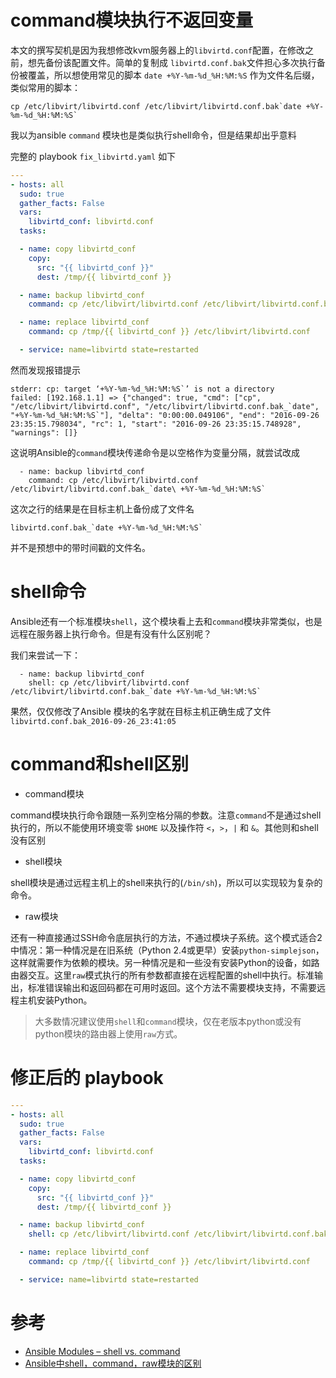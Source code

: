 # command模块执行不返回变量

本文的撰写契机是因为我想修改kvm服务器上的`libvirtd.conf`配置，在修改之前，想先备份该配置文件。简单的复制成 `libvirtd.conf.bak`文件担心多次执行备份被覆盖，所以想使用常见的脚本 `date +%Y-%m-%d_%H:%M:%S` 作为文件名后缀，类似常用的脚本：

```
cp /etc/libvirt/libvirtd.conf /etc/libvirt/libvirtd.conf.bak`date +%Y-%m-%d_%H:%M:%S`
```

我以为ansible `command` 模块也是类似执行shell命令，但是结果却出乎意料

完整的 playbook `fix_libvirtd.yaml` 如下

```yaml
---
- hosts: all
  sudo: true
  gather_facts: False
  vars:
    libvirtd_conf: libvirtd.conf
  tasks:

  - name: copy libvirtd_conf
    copy:
      src: "{{ libvirtd_conf }}"
      dest: /tmp/{{ libvirtd_conf }}

  - name: backup libvirtd_conf
    command: cp /etc/libvirt/libvirtd.conf /etc/libvirt/libvirtd.conf.bak_`date +%Y-%m-%d_%H:%M:%S`

  - name: replace libvirtd_conf
    command: cp /tmp/{{ libvirtd_conf }} /etc/libvirt/libvirtd.conf

  - service: name=libvirtd state=restarted
```

然而发现报错提示

```
stderr: cp: target ‘+%Y-%m-%d_%H:%M:%S`’ is not a directory
failed: [192.168.1.1] => {"changed": true, "cmd": ["cp", "/etc/libvirt/libvirtd.conf", "/etc/libvirt/libvirtd.conf.bak_`date", "+%Y-%m-%d_%H:%M:%S`"], "delta": "0:00:00.049106", "end": "2016-09-26 23:35:15.798034", "rc": 1, "start": "2016-09-26 23:35:15.748928", "warnings": []}
```

这说明Ansible的`command`模块传递命令是以空格作为变量分隔，就尝试改成

```
  - name: backup libvirtd_conf
    command: cp /etc/libvirt/libvirtd.conf /etc/libvirt/libvirtd.conf.bak_`date\ +%Y-%m-%d_%H:%M:%S`
```

这次之行的结果是在目标主机上备份成了文件名

```
libvirtd.conf.bak_`date +%Y-%m-%d_%H:%M:%S`
```

并不是预想中的带时间戳的文件名。

# shell命令

Ansible还有一个标准模块`shell`，这个模块看上去和`command`模块非常类似，也是远程在服务器上执行命令。但是有没有什么区别呢？

我们来尝试一下：

```
  - name: backup libvirtd_conf
    shell: cp /etc/libvirt/libvirtd.conf /etc/libvirt/libvirtd.conf.bak_`date +%Y-%m-%d_%H:%M:%S`
```

果然，仅仅修改了Ansible 模块的名字就在目标主机正确生成了文件 `libvirtd.conf.bak_2016-09-26_23:41:05`

# command和shell区别

* command模块

command模块执行命令跟随一系列空格分隔的参数。注意`command`不是通过shell执行的，所以不能使用环境变零 `$HOME` 以及操作符 `<`，`>`，`|` 和 `&`。其他则和shell没有区别

* shell模块

shell模块是通过远程主机上的shell来执行的(`/bin/sh`)，所以可以实现较为复杂的命令。

* raw模块

还有一种直接通过SSH命令底层执行的方法，不通过模块子系统。这个模式适合2中情况：第一种情况是在旧系统（Python 2.4或更早）安装`python-simplejson`，这样就需要作为依赖的模块。另一种情况是和一些没有安装Python的设备，如路由器交互。这里`raw`模式执行的所有参数都直接在远程配置的shell中执行。标准输出，标准错误输出和返回码都在可用时返回。这个方法不需要模块支持，不需要远程主机安装Python。

> 大多数情况建议使用`shell`和`command`模块，仅在老版本python或没有python模块的路由器上使用`raw`方式。

# 修正后的 playbook

```yaml
---
- hosts: all
  sudo: true
  gather_facts: False
  vars:
    libvirtd_conf: libvirtd.conf
  tasks:

  - name: copy libvirtd_conf
    copy:
      src: "{{ libvirtd_conf }}"
      dest: /tmp/{{ libvirtd_conf }}

  - name: backup libvirtd_conf
    shell: cp /etc/libvirt/libvirtd.conf /etc/libvirt/libvirtd.conf.bak_`date +%Y-%m-%d_%H:%M:%S`

  - name: replace libvirtd_conf
    command: cp /tmp/{{ libvirtd_conf }} /etc/libvirt/libvirtd.conf

  - service: name=libvirtd state=restarted
```

# 参考

* [Ansible Modules – shell vs. command](https://blog.confirm.ch/ansible-modules-shell-vs-command/)
* [Ansible中shell，command，raw模块的区别](https://my.oschina.net/mesopotamia/blog/490272)